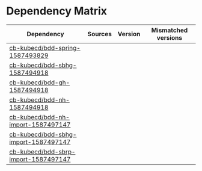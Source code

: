 # Dependency Matrix

Dependency | Sources | Version | Mismatched versions
---------- | ------- | ------- | -------------------
[cb-kubecd/bdd-spring-1587493829](https://github.com/cb-kubecd/bdd-spring-1587493829.git) |  | []() | 
[cb-kubecd/bdd-sbhg-1587494918](https://github.com/cb-kubecd/bdd-sbhg-1587494918.git) |  | []() | 
[cb-kubecd/bdd-gh-1587494918](https://github.com/cb-kubecd/bdd-gh-1587494918.git) |  | []() | 
[cb-kubecd/bdd-nh-1587494918](https://github.com/cb-kubecd/bdd-nh-1587494918.git) |  | []() | 
[cb-kubecd/bdd-nh-import-1587497147](https://github.com/cb-kubecd/bdd-nh-import-1587497147.git) |  | []() | 
[cb-kubecd/bdd-sbhg-import-1587497147](https://github.com/cb-kubecd/bdd-sbhg-import-1587497147.git) |  | []() | 
[cb-kubecd/bdd-sbrp-import-1587497147](https://github.com/cb-kubecd/bdd-sbrp-import-1587497147.git) |  | []() | 
